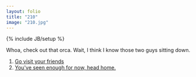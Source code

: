 ```yaml
---
layout: folio
title: "210"
image: "210.jpg"
---
```

{% include JB/setup %}

<div class="copy">
	<p>Whoa, check out that orca. Wait, I think I know those two guys sitting down.</p>
</div>

<div class="choice">
	<ol>
		<li><a href="250.html">
			Go visit your friends
		</a></li>
		<li><a href="211.html">
			You've seen enough for now, head home.
		</a></li>
	</ol>
</div>